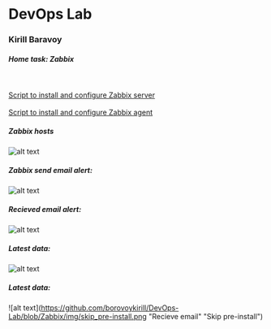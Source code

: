 # DevOps Lab
### Kirill Baravoy

##### Home task: Zabbix
<br>

[Script to install and configure Zabbix server](https://github.com/borovoykirill/DevOps-Lab/blob/Zabbix/provision/zabbix-setup.sh "Install and configure Zabbix server") <br>
<br>
[Script to install and configure Zabbix agent](https://github.com/borovoykirill/DevOps-Lab/blob/Zabbix/provision/host01-setup.sh "Install anf configure Zabbix agent") <br>

##### Zabbix hosts
![alt text](https://github.com/borovoykirill/DevOps-Lab/blob/Zabbix/img/zabbix_hosts.png "Zabbix hosts")
<br>
##### Zabbix send email alert:
![alt text](https://github.com/borovoykirill/DevOps-Lab/blob/Zabbix/img/zabbix_email.png "Zabbix send email")

##### Recieved email alert:
![alt text](https://github.com/borovoykirill/DevOps-Lab/blob/Zabbix/img/recieve_email.png "Recieve email")
<br>
##### Latest data:
![alt text](https://github.com/borovoykirill/DevOps-Lab/blob/Zabbix/img/latest_data.png "Recieve email")
<br>
##### Latest data:
![alt text](https://github.com/borovoykirill/DevOps-Lab/blob/Zabbix/img/skip_pre-install.png "Recieve email" "Skip pre-install")
